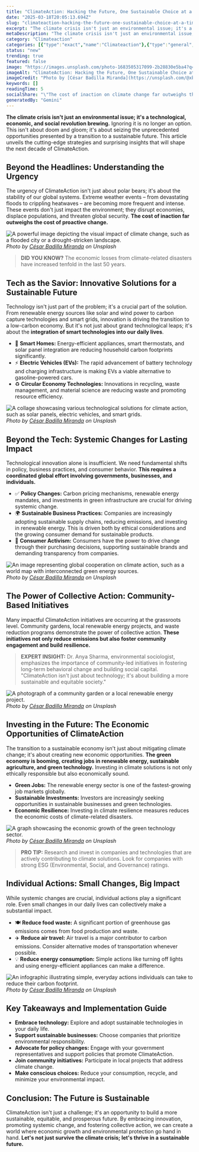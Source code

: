 ```yaml
---
title: "ClimateAction: Hacking the Future, One Sustainable Choice at a Time"
date: "2025-03-18T20:05:13.694Z"
slug: "climateaction-hacking-the-future-one-sustainable-choice-at-a-time"
excerpt: "The climate crisis isn't just an environmental issue; it's a technological, economic, and social revolution brewing.  Ignoring it is no longer an option. This isn't about doom and gloom; it's about seizing the unprecedented opportunities presented by a transition to a sustainable future. This article unveils the cutting-edge strategies and surprising insights that will shape the next decade of ClimateAction."
metaDescription: "The climate crisis isn't just an environmental issue; it's a technological, economic, and social revolution brewing.  Ignoring it is no longer an option. T..."
category: "Climateaction"
categories: [{"type":"exact","name":"Climateaction"},{"type":"general","name":"Renewable Energy"},{"type":"medium","name":"Solar Power"},{"type":"specific","name":"Photovoltaic Cells"},{"type":"niche","name":"Perovskite Solar Cells"}]
status: "new"
trending: true
featured: false
image: "https://images.unsplash.com/photo-1683505317099-2b28830e5ba4?q=85&w=1200&fit=max&fm=webp&auto=compress"
imageAlt: "ClimateAction: Hacking the Future, One Sustainable Choice at a Time"
imageCredit: "Photo by [César Badilla Miranda](https://unsplash.com/@xbmpro) on Unsplash"
keywords: []
readingTime: 5
socialShare: "\"The cost of inaction on climate change far outweighs the cost of proactive change.  Investing in climate solutions is not only ethically responsible but also economically sound.\""
generatedBy: "Gemini"
---
```




**The climate crisis isn't just an environmental issue; it's a technological, economic, and social revolution brewing.**  Ignoring it is no longer an option. This isn't about doom and gloom; it's about seizing the unprecedented opportunities presented by a transition to a sustainable future. This article unveils the cutting-edge strategies and surprising insights that will shape the next decade of ClimateAction.

## Beyond the Headlines: Understanding the Urgency

The urgency of ClimateAction isn't just about polar bears; it's about the stability of our global systems.  Extreme weather events – from devastating floods to crippling heatwaves – are becoming more frequent and intense. These events don't just impact the environment; they disrupt economies, displace populations, and threaten global security.  **The cost of inaction far outweighs the cost of proactive change.**

![A powerful image depicting the visual impact of climate change, such as a flooded city or a drought-stricken landscape.](https://images.unsplash.com/photo-1683505317099-2b28830e5ba4?q=85&w=1200&fit=max&fm=webp&auto=compress)
*Photo by [César Badilla Miranda](https://unsplash.com/@xbmpro) on Unsplash*

> **DID YOU KNOW?**  The economic losses from climate-related disasters have increased tenfold in the last 50 years.

## Tech as the Savior: Innovative Solutions for a Sustainable Future

Technology isn't just part of the problem; it's a crucial part of the solution.  From renewable energy sources like solar and wind power to carbon capture technologies and smart grids, innovation is driving the transition to a low-carbon economy.  But it's not just about grand technological leaps; it's about the **integration of smart technologies into our daily lives**.

* 🔑 **Smart Homes:**  Energy-efficient appliances, smart thermostats, and solar panel integration are reducing household carbon footprints significantly.
* ⚡ **Electric Vehicles (EVs):**  The rapid advancement of battery technology and charging infrastructure is making EVs a viable alternative to gasoline-powered cars.
* ♻️ **Circular Economy Technologies:**  Innovations in recycling, waste management, and material science are reducing waste and promoting resource efficiency.

![A collage showcasing various technological solutions for climate action, such as solar panels, electric vehicles, and smart grids.](https://images.unsplash.com/photo-1683505315416-a5e6edbe11af?q=85&w=1200&fit=max&fm=webp&auto=compress)
*Photo by [César Badilla Miranda](https://unsplash.com/@xbmpro) on Unsplash*

## Beyond the Tech: Systemic Changes for Lasting Impact

Technological innovation alone is insufficient.  We need fundamental shifts in policy, business practices, and consumer behavior.  **This requires a coordinated global effort involving governments, businesses, and individuals.**

* ✅ **Policy Changes:**  Carbon pricing mechanisms, renewable energy mandates, and investments in green infrastructure are crucial for driving systemic change.
* 🌍 **Sustainable Business Practices:**  Companies are increasingly adopting sustainable supply chains, reducing emissions, and investing in renewable energy.  This is driven both by ethical considerations and the growing consumer demand for sustainable products.
* 🌱 **Consumer Activism:**  Consumers have the power to drive change through their purchasing decisions, supporting sustainable brands and demanding transparency from companies.

![An image representing global cooperation on climate action, such as a world map with interconnected green energy sources.](https://images.unsplash.com/photo-1683505315441-d561969e9b31?q=85&w=1200&fit=max&fm=webp&auto=compress)
*Photo by [César Badilla Miranda](https://unsplash.com/@xbmpro) on Unsplash*

## The Power of Collective Action: Community-Based Initiatives

Many impactful ClimateAction initiatives are occurring at the grassroots level.  Community gardens, local renewable energy projects, and waste reduction programs demonstrate the power of collective action.  **These initiatives not only reduce emissions but also foster community engagement and build resilience.**

> **EXPERT INSIGHT:**  Dr. Anya Sharma, environmental sociologist, emphasizes the importance of community-led initiatives in fostering long-term behavioral change and building social capital.  "ClimateAction isn't just about technology; it's about building a more sustainable and equitable society."

![A photograph of a community garden or a local renewable energy project.](https://images.unsplash.com/photo-1683505315384-bc9744946e35?q=85&w=1200&fit=max&fm=webp&auto=compress)
*Photo by [César Badilla Miranda](https://unsplash.com/@xbmpro) on Unsplash*

## Investing in the Future: The Economic Opportunities of ClimateAction

The transition to a sustainable economy isn't just about mitigating climate change; it's about creating new economic opportunities.  **The green economy is booming, creating jobs in renewable energy, sustainable agriculture, and green technology.**  Investing in climate solutions is not only ethically responsible but also economically sound.

* **Green Jobs:**  The renewable energy sector is one of the fastest-growing job markets globally.
* **Sustainable Investments:**  Investors are increasingly seeking opportunities in sustainable businesses and green technologies.
* **Economic Resilience:**  Investing in climate resilience measures reduces the economic costs of climate-related disasters.

![A graph showcasing the economic growth of the green technology sector.](https://images.unsplash.com/photo-1683505316105-cdfbecab0c9c?q=85&w=1200&fit=max&fm=webp&auto=compress)
*Photo by [César Badilla Miranda](https://unsplash.com/@xbmpro) on Unsplash*

> **PRO TIP:**  Research and invest in companies and technologies that are actively contributing to climate solutions. Look for companies with strong ESG (Environmental, Social, and Governance) ratings.

## Individual Actions: Small Changes, Big Impact

While systemic changes are crucial, individual actions play a significant role.  Even small changes in our daily lives can collectively make a substantial impact.

* 🍽️ **Reduce food waste:**  A significant portion of greenhouse gas emissions comes from food production and waste.
* ✈️ **Reduce air travel:**  Air travel is a major contributor to carbon emissions.  Consider alternative modes of transportation whenever possible.
* 💡 **Reduce energy consumption:**  Simple actions like turning off lights and using energy-efficient appliances can make a difference.

![An infographic illustrating simple, everyday actions individuals can take to reduce their carbon footprint.](https://images.unsplash.com/photo-1683505317099-2b28830e5ba4?q=85&w=1200&fit=max&fm=webp&auto=compress)
*Photo by [César Badilla Miranda](https://unsplash.com/@xbmpro) on Unsplash*

## Key Takeaways and Implementation Guide

* **Embrace technology:**  Explore and adopt sustainable technologies in your daily life.
* **Support sustainable businesses:**  Choose companies that prioritize environmental responsibility.
* **Advocate for policy changes:**  Engage with your government representatives and support policies that promote ClimateAction.
* **Join community initiatives:**  Participate in local projects that address climate change.
* **Make conscious choices:**  Reduce your consumption, recycle, and minimize your environmental impact.

## Conclusion:  The Future is Sustainable

ClimateAction isn't just a challenge; it's an opportunity to build a more sustainable, equitable, and prosperous future.  By embracing innovation, promoting systemic change, and fostering collective action, we can create a world where economic growth and environmental protection go hand in hand.  **Let's not just survive the climate crisis; let's thrive in a sustainable future.**



<div class="reading-progress-container">
  <div id="reading-progress" class="reading-progress"></div>
</div>
